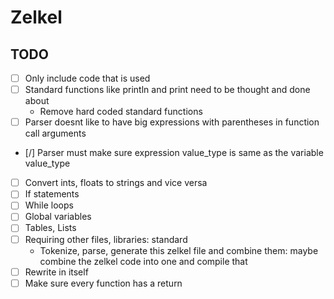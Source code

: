 # Zelkel

## TODO
- [ ] Only include code that is used
- [ ] Standard functions like println and print need to be thought and done about
    - Remove hard coded standard functions
- [ ] Parser doesnt like to have big expressions with parentheses in function call arguments
- [/] Parser must make sure expression value_type is same as the variable value_type
- [ ] Convert ints, floats to strings and vice versa
- [ ] If statements
- [ ] While loops
- [ ] Global variables
- [ ] Tables, Lists
- [ ] Requiring other files, libraries: standard
    - Tokenize, parse, generate this zelkel file and combine them:
      maybe combine the zelkel code into one and compile that
- [ ] Rewrite in itself
- [ ] Make sure every function has a return

